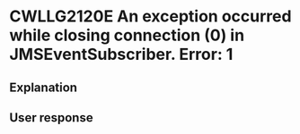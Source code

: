 # CWLLG2120E An exception occurred while closing connection (0) in JMSEventSubscriber.  Error: 1

## Explanation

## User response